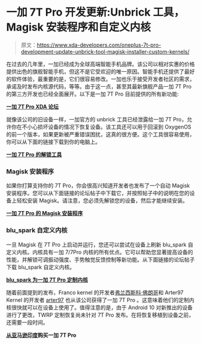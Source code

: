 # 一加 7T Pro 开发更新:Unbrick 工具，Magisk 安装程序和自定义内核

> 原文：<https://www.xda-developers.com/oneplus-7t-pro-development-update-unbrick-tool-magisk-installer-custom-kernels/>

在过去的几年里，一加已经成为全球高端智能手机品牌。该公司以相对实惠的价格提供出色的旗舰智能手机，但这不是它受欢迎的唯一原因。智能手机还提供了最好的软件体验，最重要的是，它们很容易修改。一加也乐于接受开发者社区的需求，承诺及时发布内核源代码，等等。由于这一点，甚至其最新旗舰产品一加 7T Pro 的第三方开发也已经全面展开。以下是一加 7T Pro 目前提供的所有新功能:

**[一加 7T Pro XDA 论坛](https://forum.xda-developers.com/7t-pro)**

就像该公司的旧设备一样，一加官方的 unbrick 工具已经泄露给一加 7T Pro，允许你在不小心损坏设备的情况下恢复设备。该工具还可以用于回滚到 OxygenOS 的前一个版本，如果更新被严重错误困扰，这真的很方便。这个工具很容易使用，你可以从下面的链接下载到你的电脑上。

**[一加 7T Pro 的解锁工具](https://forum.xda-developers.com/7t-pro/how-to/op7tpro-unbrick-tool-to-restore-device-t4002909)**

### Magisk 安装程序

如果你打算支持你的 7T Pro，你会很高兴知道开发者也发布了一个自动 Magisk 安装程序。您可以从下面链接的论坛帖子中下载它，并按照帖子中的说明在您的设备上轻松安装 Magisk。请注意，您必须先解锁您的设备，然后才能继续安装。

**[一加 7T Pro 的 Magisk 安装程序](https://forum.xda-developers.com/7t-pro/how-to/magisk-auto-install-tool-magisk-t4001471)**

### blu_spark 自定义内核

一旦 Magisk 在 7T Pro 上启动并运行，您还可以尝试在设备上刷新 blu_spark 自定义内核。内核具有一加 7/7Pro 内核的所有优点。它可以帮助您显著提高设备的性能，并解锁可调振动强度、手势触觉反馈控制等新功能。从下面链接的论坛帖子下载 blu_spark 自定义内核。

**[blu_spark 为一加 7T Pro 定制内核](https://forum.xda-developers.com/7t-pro/development/kernel-t4002711)**

随着前面提到的发布，Franco kernel 的开发者[弗兰西斯科·佛朗哥](https://twitter.com/franciscof_1990/status/1194675844788166663)和 Arter97 Kernel 的开发者 [arter97](https://forum.xda-developers.com/member.php?u=4898097) 也从该公司获得了一加 7T Pro 。这意味着他们的定制内核很快就可以在设备上使用了。值得注意的是，由于 Android 10 对新推出的设备进行了更改，TWRP 定制恢复尚未针对 7T Pro 发布。在将恢复移植到设备之前，还需要一段时间。

**[从亚马逊印度](https://www.amazon.in/gp/product/B07DJ8K2KT/ref=s9_acss_bw_cg_Top_1a1_w?pf_rd_m=A1K21FY43GMZF8&pf_rd_s=merchandised-search-4&pf_rd_r=C7GKMT3EMNN3JDX9WMVQ&pf_rd_t=101&pf_rd_p=e2c43194-7678-46da-a5b9-5a5cc2a813f7&pf_rd_i=18199392031/?tag=xdaportalin-21)购买一加 7T Pro**